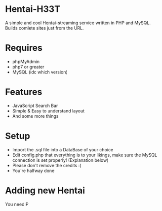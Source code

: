 # Hentai-H33T
A simple and cool Hentai-streaming service written in PHP and MySQL. Builds comlete sites just from the URL.

# Requires
- phpMyAdmin
- php7 or greater
- MySQL (idc which version)

# Features
- JavaScript Search Bar
- Simple & Easy to understand layout
- And some more things

# Setup
- Import the .sql file into a DataBase of your choice
- Edit config.php that everything is to your likings, make sure the MySQL connection is set properly! (Explanation below)
- Please don't remove the credits :(
- You're halfway done

# Adding new Hentai
You need P
